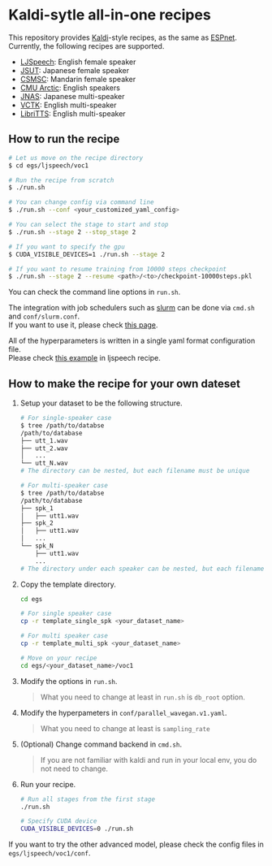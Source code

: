 # Kaldi-sytle all-in-one recipes

This repository provides [Kaldi](https://github.com/kaldi-asr/kaldi)-style recipes, as the same as [ESPnet](https://github.com/espnet/espnet).  
Currently, the following recipes are supported.

- [LJSpeech](https://keithito.com/LJ-Speech-Dataset/): English female speaker
- [JSUT](https://sites.google.com/site/shinnosuketakamichi/publication/jsut): Japanese female speaker
- [CSMSC](https://www.data-baker.com/open_source.html): Mandarin female speaker
- [CMU Arctic](http://www.festvox.org/cmu_arctic/): English speakers
- [JNAS](http://research.nii.ac.jp/src/en/JNAS.html): Japanese multi-speaker
- [VCTK](https://homepages.inf.ed.ac.uk/jyamagis/page3/page58/page58.html): English multi-speaker
- [LibriTTS](https://arxiv.org/abs/1904.02882): English multi-speaker


## How to run the recipe

```bash
# Let us move on the recipe directory
$ cd egs/ljspeech/voc1

# Run the recipe from scratch
$ ./run.sh

# You can change config via command line
$ ./run.sh --conf <your_customized_yaml_config>

# You can select the stage to start and stop
$ ./run.sh --stage 2 --stop_stage 2

# If you want to specify the gpu
$ CUDA_VISIBLE_DEVICES=1 ./run.sh --stage 2

# If you want to resume training from 10000 steps checkpoint
$ ./run.sh --stage 2 --resume <path>/<to>/checkpoint-10000steps.pkl
```

You can check the command line options in `run.sh`.

The integration with job schedulers such as [slurm](https://slurm.schedmd.com/documentation.html) can be done via `cmd.sh` and  `conf/slurm.conf`.  
If you want to use it, please check [this page](https://kaldi-asr.org/doc/queue.html).

All of the hyperparameters is written in a single yaml format configuration file.  
Please check [this example](https://github.com/kan-bayashi/ParallelWaveGAN/blob/master/egs/ljspeech/voc1/conf/parallel_wavegan.v1.yaml) in ljspeech recipe.

## How to make the recipe for your own dateset

1. Setup your dataset to be the following structure.

    ```bash
    # For single-speaker case
    $ tree /path/to/databse
    /path/to/database
    ├── utt_1.wav
    ├── utt_2.wav
    │   ...
    └── utt_N.wav
    # The directory can be nested, but each filename must be unique

    # For multi-speaker case
    $ tree /path/to/databse
    /path/to/database
    ├── spk_1
    │   ├── utt1.wav
    ├── spk_2
    │   ├── utt1.wav
    │   ...
    └── spk_N
        ├── utt1.wav
        ...
    # The directory under each speaker can be nested, but each filename in each speaker directory must be unique
    ```

2. Copy the template directory.

    ```bash
    cd egs

    # For single speaker case
    cp -r template_single_spk <your_dataset_name>

    # For multi speaker case
    cp -r template_multi_spk <your_dataset_name>

    # Move on your recipe
    cd egs/<your_dataset_name>/voc1
    ```

3. Modify the options in `run.sh`.

    > What you need to change at least in `run.sh` is `db_root` option.

4. Modify the hyperpameters in `conf/parallel_wavegan.v1.yaml`.

    > What you need to change at least is `sampling_rate`

5. (Optional) Change command backend in `cmd.sh`.

    > If you are not familiar with kaldi and run in your local env, you do not need to change.

6. Run your recipe.

    ```bash
    # Run all stages from the first stage
    ./run.sh

    # Specify CUDA device
    CUDA_VISIBLE_DEVICES=0 ./run.sh
    ```

If you want to try the other advanced model, please check the config files in `egs/ljspeech/voc1/conf`.
